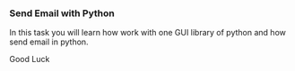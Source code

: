 ### Send Email with Python

In this task you will learn how work with one GUI library of python and how send email in python.

Good Luck
